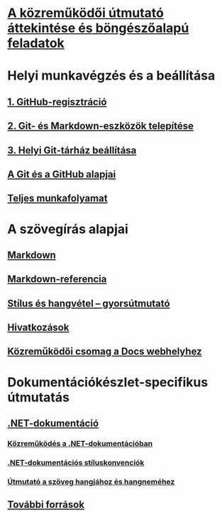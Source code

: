 # [A közreműködői útmutató áttekintése és böngészőalapú feladatok](index.md)
# Helyi munkavégzés és a beállítása
## [1. GitHub-regisztráció](get-started-setup-github.md)
## [2. Git- és Markdown-eszközök telepítése](get-started-setup-tools.md)
## [3. Helyi Git-tárház beállítása](get-started-setup-local.md)
## [A Git és a GitHub alapjai](git-github-fundamentals.md)
## [Teljes munkafolyamat](how-to-write-workflows-major.md)
# A szövegírás alapjai
## [Markdown](how-to-write-use-markdown.md)
## [Markdown-referencia](markdown-reference.md)
## [Stílus és hangvétel – gyorsútmutató](style-quick-start.md)
## [Hivatkozások](how-to-write-links.md)
## [Közreműködői csomag a Docs webhelyhez](how-to-write-docs-auth-pack.md)
# Dokumentációkészlet-specifikus útmutatás
## [.NET-dokumentáció](dotnet-contribute.md)
### [Közreműködés a .NET-dokumentációban](dotnet-contribute-process.md)
### [.NET-dokumentációs stíluskonvenciók](dotnet-style-guide.md)
### [Útmutató a szöveg hangjához és hangneméhez](dotnet-voice-tone.md)

<!--
## Creating new content

   <!--
     This page introduces the process to work locally on
     your own machine, following github flow.

     Content will be taken from the last two sections of
     how-to-contribute.md (writing new samples, and creating new content)
     and the how-to-write-workflows-major.md)
### Setup and clone source

   <!--
      This page will guide folks through the setup process
      through cloning the repo.

      It will have condensed versions of get-started-setup-github,
      get-started-setup-tools, and get-started-setup-local.
      
### Git and GitHub essentials

   <!--
      Explain the basics of Git and GitHub, and the GitHub flow
      process.

      Much, or all of this will be from full-workflow, and git-github-fundamentals

      The full list of repos probably doesn't belong here.
### Contribute new topics
   <!--
     Primarily new content, but will include the content from the
     how-to-write-use-markdown, style-quick-start and how-to-write-links

     Process content will also be taken from how-to-contribute.
#### Content types
#### Markdown resources
#### Tone, voice, and style

### Contribute new samples

   <!--
     Primarily new content, with some taken from how-to-contribute.

     This will also point to repo-specific guidance for samples.

     We have an important decision to make here: This contributing guide
     can contain the union of all code style rules for all different languages
     and frameworks, or it can contain the intersection (code samples must
     compile and run).

     I'm in favor of the former: Everyone writing Python should follow the Python
     guidance; everyone writing C# should follow the C# rules. Those should be
     consistent regardless of project team.

## List of documentation repositories -->

   <!--
     This will take the list of repos from git-github-fundamentals
     for the public repositories.

     Open question: How to keep this up to date?
   -->
## [További források](additional-resources.md)
